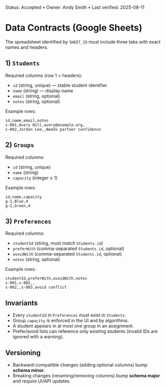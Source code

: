 Status: Accepted • Owner: Andy Smith • Last verified: 2025-08-11

# Data Contracts (Google Sheets)

The spreadsheet identified by `SHEET_ID` must include three tabs with exact names and headers.

## 1) `Students`
Required columns (row 1 = headers):
- `id` (string, unique) — stable student identifier
- `name` (string) — display name
- `email` (string, optional)
- `notes` (string, optional)

Example rows:
```
id,name,email,notes
s-001,Avery Hill,avery@example.org,
s-002,Jordan Lee,,Needs partner confidence
```

## 2) `Groups`
Required columns:
- `id` (string, unique)
- `name` (string)
- `capacity` (integer ≥ 1)

Example rows:
```
id,name,capacity
g-1,Blue,4
g-2,Green,4
```

## 3) `Preferences`
Required columns:
- `studentId` (string, must match `Students.id`)
- `preferWith` (comma-separated `Students.id`, optional)
- `avoidWith` (comma-separated `Students.id`, optional)
- `notes` (string, optional)

Example rows:
```
studentId,preferWith,avoidWith,notes
s-001,s-002,,
s-002,,s-003,avoid conflict
```

## Invariants
- Every `studentId` in `Preferences` must exist in `Students`.
- Group `capacity` is enforced in the UI and by algorithms.
- A student appears in at most one group in an assignment.
- Prefer/avoid lists can reference only existing students (invalid IDs are ignored with a warning).

## Versioning
- Backward-compatible changes (adding optional columns) bump **schema minor**.
- Breaking changes (renaming/removing columns) bump **schema major** and require UI/API updates.

